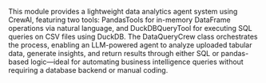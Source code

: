 This module provides a lightweight data analytics agent system using CrewAI, featuring two tools: PandasTools for in-memory DataFrame operations via natural language, and DuckDBQueryTool for executing SQL queries on CSV files using DuckDB. The DataQueryCrew class orchestrates the process, enabling an LLM-powered agent to analyze uploaded tabular data, generate insights, and return results through either SQL or pandas-based logic—ideal for automating business intelligence queries without requiring a database backend or manual coding.